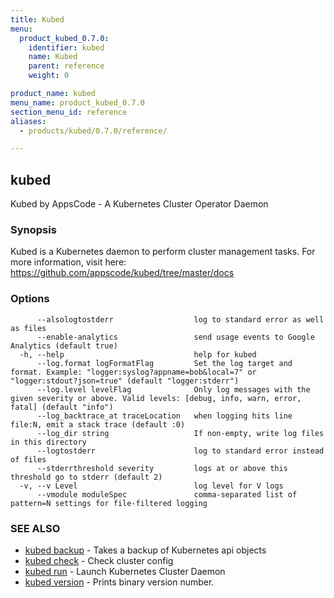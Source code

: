 ```yaml
---
title: Kubed
menu:
  product_kubed_0.7.0:
    identifier: kubed
    name: Kubed
    parent: reference
    weight: 0

product_name: kubed
menu_name: product_kubed_0.7.0
section_menu_id: reference
aliases:
  - products/kubed/0.7.0/reference/

---
```

## kubed

Kubed by AppsCode - A Kubernetes Cluster Operator Daemon

### Synopsis

Kubed is a Kubernetes daemon to perform cluster management tasks. For more information, visit here: https://github.com/appscode/kubed/tree/master/docs

### Options

```
      --alsologtostderr                  log to standard error as well as files
      --enable-analytics                 send usage events to Google Analytics (default true)
  -h, --help                             help for kubed
      --log.format logFormatFlag         Set the log target and format. Example: "logger:syslog?appname=bob&local=7" or "logger:stdout?json=true" (default "logger:stderr")
      --log.level levelFlag              Only log messages with the given severity or above. Valid levels: [debug, info, warn, error, fatal] (default "info")
      --log_backtrace_at traceLocation   when logging hits line file:N, emit a stack trace (default :0)
      --log_dir string                   If non-empty, write log files in this directory
      --logtostderr                      log to standard error instead of files
      --stderrthreshold severity         logs at or above this threshold go to stderr (default 2)
  -v, --v Level                          log level for V logs
      --vmodule moduleSpec               comma-separated list of pattern=N settings for file-filtered logging
```

### SEE ALSO

* [kubed backup](/products/kubed/0.7.0/reference/kubed_backup)	 - Takes a backup of Kubernetes api objects
* [kubed check](/products/kubed/0.7.0/reference/kubed_check)	 - Check cluster config
* [kubed run](/products/kubed/0.7.0/reference/kubed_run)	 - Launch Kubernetes Cluster Daemon
* [kubed version](/products/kubed/0.7.0/reference/kubed_version)	 - Prints binary version number.

